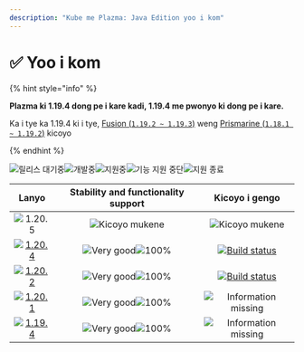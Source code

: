 ```yaml
---
description: "Kube me Plazma: Java Edition yoo i kom"
---
```


# ✅ Yoo i kom

{% hint style="info" %}

**Plazma ki 1.19.4 dong pe i kare kadi, 1.19.4 me pwonyo ki dong pe i kare.**

Ka i tye ka 1.19.4 ki i tye, [Fusion (`1.19.2 ~ 1.19.3`)](https://github.com/RuinedTechnologyUnify/Fusion) weng [Prismarine (`1.18.1 ~ 1.19.2`)](https://github.com/PrismarineTeam/Prismarine) kicoyo

{% endhint %}

[wtr]: https://badge.plazmamc.org/0/릴리스%20대기중
[ukn]: https://badge.plazmamc.org/0/Information%20missing
[vgd]: https://badge.plazmamc.org/1/Very%20good
[100]: https://badge.plazmamc.org/percent/100

![릴리스 대기중][wtr]![개발중](https://badge.plazmamc.org/1/개발중)![지원중](https://badge.plazmamc.org/2/지원중)![기능 지원 중단](https://badge.plazmamc.org/6/기능%20지원%20중단)![지원 종료](https://badge.plazmamc.org/4/지원%20종료)

|                                       Lanyo                                       | Stability and functionality support |                                             Kicoyo i gengo                                            |
| :-------------------------------------------------------------------------------: | :---------------------------------: | :---------------------------------------------------------------------------------------------------: |
|                   ![1.20.5](https://badge.plazmamc.org/0/1.20.5)                  |        ![Kicoyo mukene][wtr]        |                                         ![Kicoyo mukene][wtr]                                         |
| [![1.20.4](https://badge.plazmamc.org/2/1.20.4)](https://git.plazmamc.org/1.20.4) |    ![Very good][vgd]![100%][100]    | [![Build status](https://build.plazmamc.org/1.20.4)](https://build.plazmamc.org/1.20.4?redirect=true) |
| [![1.20.2](https://badge.plazmamc.org/6/1.20.2)](https://git.plazmamc.org/1.20.2) |    ![Very good][vgd]![100%][100]    | [![Build status](https://build.plazmamc.org/1.20.2)](https://build.plazmamc.org/1.20.2?redirect=true) |
| [![1.20.1](https://badge.plazmamc.org/4/1.20.1)](https://git.plazmamc.org/1.20.1) |    ![Very good][vgd]![100%][100]    |                                      ![Information missing][ukn]                                      |
| [![1.19.4](https://badge.plazmamc.org/4/1.19.4)](https://git.plazmamc.org/1.19.4) |    ![Very good][vgd]![100%][100]    |                                      ![Information missing][ukn]                                      |
